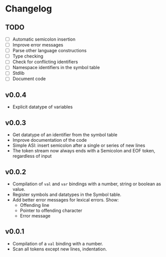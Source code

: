 # Changelog

## TODO

- [ ] Automatic semicolon insertion
- [ ] Improve error messages
- [ ] Parse other language constructions
- [ ] Type checking
- [ ] Check for conflicting identifiers
- [ ] Namespace identifiers in the symbol table
- [ ] Stdlib
- [ ] Document code

## v0.0.4

- Explicit datatype of variables

## v0.0.3

- Get datatype of an identifier from the symbol table
- Improve documentation of the code
- Simple ASI: insert semicolon after a single or series of new lines
- The token stream now always ends with a Semicolon and EOF token, regardless of input

## v0.0.2

- Compilation of `val` and `var` bindings with a number, string or boolean as value.
- Register symbols and datatypes in the Symbol table.
- Add better error messages for lexical errors. Show:
    - Offending line
    - Pointer to offending character
    - Error message


## v0.0.1

- Compilation of a `val` binding with a number.
- Scan all tokens except new lines, indentation.
